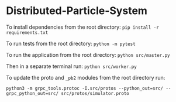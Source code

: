 # Distributed-Particle-System

To install dependencies from the root directory:
`pip install -r requirements.txt`

To run tests from the root directory:
`python -m pytest`

To run the application from the root directory:
`python src/master.py`

Then in a separate terminal run:
`python src/worker.py`

To update the proto and `_pb2` modules from the root directory run:

`python3 -m grpc_tools.protoc -I.src/protos --python_out=src/ --grpc_python_out=src/ src/protos/simulator.proto`
